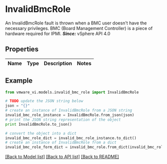 # InvalidBmcRole

An InvalidBmcRole fault is thrown when a BMC user doesn't have the necessary privileges.  BMC (Board Management Controller) is a piece of hardware required for IPMI.  ***Since:*** vSphere API 4.0 

## Properties
Name | Type | Description | Notes
------------ | ------------- | ------------- | -------------

## Example

```python
from vmware_vi.models.invalid_bmc_role import InvalidBmcRole

# TODO update the JSON string below
json = "{}"
# create an instance of InvalidBmcRole from a JSON string
invalid_bmc_role_instance = InvalidBmcRole.from_json(json)
# print the JSON string representation of the object
print InvalidBmcRole.to_json()

# convert the object into a dict
invalid_bmc_role_dict = invalid_bmc_role_instance.to_dict()
# create an instance of InvalidBmcRole from a dict
invalid_bmc_role_form_dict = invalid_bmc_role.from_dict(invalid_bmc_role_dict)
```
[[Back to Model list]](../README.md#documentation-for-models) [[Back to API list]](../README.md#documentation-for-api-endpoints) [[Back to README]](../README.md)


